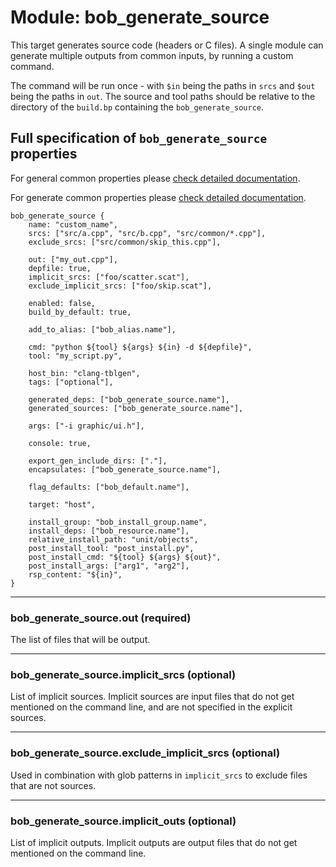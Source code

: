 Module: bob_generate_source
===========================

This target generates source code (headers or C files). A single
module can generate multiple outputs from common inputs, by running a
custom command.

The command will be run once - with `$in` being the paths in
`srcs` and `$out` being the paths in `out`.
The source and tool paths should be relative to the directory of the
`build.bp` containing the `bob_generate_source`.

## Full specification of `bob_generate_source` properties
For general common properties please
[check detailed documentation](common_module_properties.md).

For generate common properties please
[check detailed documentation](common_generate_module_properties.md).

```bp
bob_generate_source {
    name: "custom_name",
    srcs: ["src/a.cpp", "src/b.cpp", "src/common/*.cpp"],
    exclude_srcs: ["src/common/skip_this.cpp"],

    out: ["my_out.cpp"],
    depfile: true,
    implicit_srcs: ["foo/scatter.scat"],
    exclude_implicit_srcs: ["foo/skip.scat"],

    enabled: false,
    build_by_default: true,

    add_to_alias: ["bob_alias.name"],

    cmd: "python ${tool} ${args} ${in} -d ${depfile}",
    tool: "my_script.py",

    host_bin: "clang-tblgen",
    tags: ["optional"],

    generated_deps: ["bob_generate_source.name"],
    generated_sources: ["bob_generate_source.name"],

    args: ["-i graphic/ui.h"],

    console: true,

    export_gen_include_dirs: ["."],
    encapsulates: ["bob_generate_source.name"],

    flag_defaults: ["bob_default.name"],

    target: "host",

    install_group: "bob_install_group.name",
    install_deps: ["bob_resource.name"],
    relative_install_path: "unit/objects",
    post_install_tool: "post_install.py",
    post_install_cmd: "${tool} ${args} ${out}",
    post_install_args: ["arg1", "arg2"],
    rsp_content: "${in}",
}
```

----
### **bob_generate_source.out** (required)
The list of files that will be output.

----
### **bob_generate_source.implicit_srcs** (optional)
List of implicit sources. Implicit sources are input files that do not get
mentioned on the command line, and are not specified in the explicit sources.

----
### **bob_generate_source.exclude_implicit_srcs** (optional)
Used in combination with glob patterns in `implicit_srcs` to exclude
files that are not sources.

----
### **bob_generate_source.implicit_outs** (optional)
List of implicit outputs. Implicit outputs are output files that do not get
mentioned on the command line.
